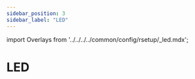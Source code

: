 ```yaml
---
sidebar_position: 3
sidebar_label: "LED"
---
```


import Overlays from '../../../../common/config/rsetup/\_led.mdx';

# LED

<Led />
